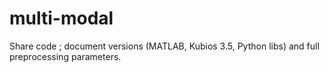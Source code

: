 # multi-modal
Share code ; document versions (MATLAB, Kubios 3.5, Python libs) and full preprocessing parameters.

